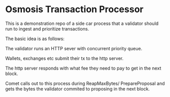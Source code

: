 
# Osmosis Transaction Processor

This is a demonstration repo of a side car process that a validator should run to ingest and prioritize transactions.

The basic idea is as follows:

The validator runs an HTTP sever with concurrent priority queue.

Wallets, exchanges etc submit their tx to the http server.

The http server responds with what fee they need to pay to get in the next block.

Comet calls out to this process during ReapMaxBytes/ PrepareProposal and gets the bytes the validator commited to proposing in the next block. 




